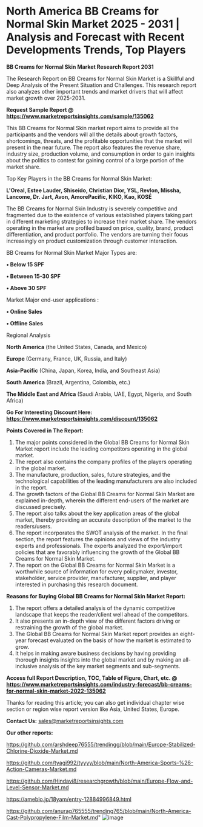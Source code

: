 # North America BB Creams for Normal Skin Market 2025 - 2031 | Analysis and Forecast with Recent Developments Trends, Top Players

<strong>BB Creams for Normal Skin Market Research Report 2031</strong>

The Research Report on BB Creams for Normal Skin Market is a Skillful and Deep Analysis of the Present Situation and Challenges. This research report also analyzes other important trends and market drivers that will affect market growth over 2025-2031.

<strong>Request Sample Report @ <a href=https://www.marketreportsinsights.com/sample/135062>https://www.marketreportsinsights.com/sample/135062</a></strong>

This BB Creams for Normal Skin market report aims to provide all the participants and the vendors will all the details about growth factors, shortcomings, threats, and the profitable opportunities that the market will present in the near future. The report also features the revenue share, industry size, production volume, and consumption in order to gain insights about the politics to contest for gaining control of a large portion of the market share.

Top Key Players in the BB Creams for Normal Skin Market:

<strong>L'Oreal, Estee Lauder, Shiseido, Christian Dior, YSL, Revlon, Missha, Lancome, Dr. Jart, Avon, AmorePacific, KIKO, Kao, KOSÉ</strong>

The BB Creams for Normal Skin Industry is severely competitive and fragmented due to the existence of various established players taking part in different marketing strategies to increase their market share. The vendors operating in the market are profiled based on price, quality, brand, product differentiation, and product portfolio. The vendors are turning their focus increasingly on product customization through customer interaction.

BB Creams for Normal Skin Market Major Types are:

<strong>• Below 15 SPF

• Between 15-30 SPF

• Above 30 SPF</strong>

Market Major end-user applications :

<strong>• Online Sales

• Offline Sales</strong>

Regional Analysis

</u><strong><b>North America</b></strong> (the United States, Canada, and Mexico)

<strong><b>Europe </b></strong>(Germany, France, UK, Russia, and Italy)

<strong><b>Asia-Pacific</b></strong> (China, Japan, Korea, India, and Southeast Asia)

<strong><b>South America</b></strong> (Brazil, Argentina, Colombia, etc.)

<strong><b>The Middle East and Africa</b></strong> (Saudi Arabia, UAE, Egypt, Nigeria, and South Africa)

<strong>Go For Interesting Discount Here: <a href=https://www.marketreportsinsights.com/discount/135062>https://www.marketreportsinsights.com/discount/135062</a></strong>

<strong>Points Covered in The Report:</strong>
<ol>
  <li>The major points considered in the Global BB Creams for Normal Skin Market report include the leading competitors operating in the global market.</li>
  <li>The report also contains the company profiles of the players operating in the global market.</li>
  <li>The manufacture, production, sales, future strategies, and the technological capabilities of the leading manufacturers are also included in the report.</li>
  <li>The growth factors of the Global BB Creams for Normal Skin Market are explained in-depth, wherein the different end-users of the market are discussed precisely.</li>
  <li>The report also talks about the key application areas of the global market, thereby providing an accurate description of the market to the readers/users.</li>
  <li>The report incorporates the SWOT analysis of the market. In the final section, the report features the opinions and views of the industry experts and professionals. The experts analyzed the export/import policies that are favorably influencing the growth of the Global BB Creams for Normal Skin Market.</li>
  <li>The report on the Global BB Creams for Normal Skin Market is a worthwhile source of information for every policymaker, investor, stakeholder, service provider, manufacturer, supplier, and player interested in purchasing this research document.</li>
</ol>
<strong>Reasons for Buying Global BB Creams for Normal Skin Market Report:</strong>

<ol>
  <li>The report offers a detailed analysis of the dynamic competitive landscape that keeps the reader/client well ahead of the competitors.</li>
  <li>It also presents an in-depth view of the different factors driving or restraining the growth of the global market.</li>
  <li>The Global BB Creams for Normal Skin Market report provides an eight-year forecast evaluated on the basis of how the market is estimated to grow.</li>
  <li>It helps in making aware business decisions by having providing thorough insights insights into the global market and by making an all-inclusive analysis of the key market segments and sub-segments.</li>
</ol>
<strong>Access full Report Description, TOC, Table of Figure, Chart, etc. @ <a href=https://www.marketreportsinsights.com/industry-forecast/bb-creams-for-normal-skin-market-2022-135062>https://www.marketreportsinsights.com/industry-forecast/bb-creams-for-normal-skin-market-2022-135062</a></strong>


Thanks for reading this article; you can also get individual chapter wise section or region wise report version like Asia, United States, Europe.

<strong>Contact Us:</strong>
sales@marketreportsinsights.com

<strong>Our other reports:</strong>

<a href=https://github.com/arshdeep76555/trendingg/blob/main/Europe-Stabilized-Chlorine-Dioxide-Market.md>https://github.com/arshdeep76555/trendingg/blob/main/Europe-Stabilized-Chlorine-Dioxide-Market.md</a>

<a href=https://github.com/tyagi992/tyyyy/blob/main/North-America-Sports-%26-Action-Cameras-Market.md>https://github.com/tyagi992/tyyyy/blob/main/North-America-Sports-%26-Action-Cameras-Market.md</a>

<a href=https://github.com/Hindavi8/researchgrowth/blob/main/Europe-Flow-and-Level-Sensor-Market.md>https://github.com/Hindavi8/researchgrowth/blob/main/Europe-Flow-and-Level-Sensor-Market.md</a>

<a href=https://ameblo.jp/18yam/entry-12884996849.html>https://ameblo.jp/18yam/entry-12884996849.html</a>

<a href=https://github.com/anurag765555/trending765/blob/main/North-America-Cast-Polypropylene-Film-Market.md>https://github.com/anurag765555/trending765/blob/main/North-America-Cast-Polypropylene-Film-Market.md</a>"
![image](https://github.com/user-attachments/assets/99f2652d-ddb4-4a9a-9a4d-54669a960bbb)
